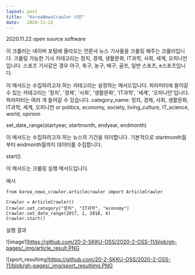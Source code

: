 ```yaml
---
layout: post
title:  "KoreaNewsCrawler 이란"
date:   2020-11-22 
---
```

2020.11.22
open source software


이 크롤러는 네이버 포털에 올라오는 언론사 뉴스 기사들을 크롤링 해주는 크롤러입니다.
크롤링 가능한 기사 카테고리는 정치, 경제, 생활문화, IT과학, 사회, 세계, 오피니언입니다. 
스포츠 기사같은 경우 야구, 축구, 농구, 배구, 골프, 일반 스포츠, e스포츠입니다.



이 메서드는 수집하려고자 하는 카테고리는 설정하는 메서드입니다.
파라미터에 들어갈 수 있는 카테고리는 '정치', '경제', '사회', '생활문화', 'IT과학', '세계', '오피니언'입니다.
파라미터는 여러 개 들어갈 수 있습니다.
category_name: 정치, 경제, 사회, 생활문화, IT과학, 세계, 오피니언 or politics, economy, society, living_culture, IT_science, world, opinion

set_date_range(startyear, startmonth, endyear, endmonth)

이 메서드는 수집하려고자 하는 뉴스의 기간을 의미합니다. 기본적으로 startmonth월부터 endmonth월까지 데이터를 수집합니다.

start()

이 메서드는 크롤링 실행 메서드입니다.

예시

```phython
from korea_news_crawler.articlecrawler import ArticleCrawler

Crawler = ArticleCrawler()  
Crawler.set_category("정치", "IT과학", "economy")  
Crawler.set_date_range(2017, 1, 2018, 4)  
Crawler.start()
```

 실행 결과
 
 

![image1]https://github.com/20-2-SKKU-OSS/2020-2-OSS-11/blob/gh-pages/_img/article_result.PNG


![sport_resultimg]https://github.com/20-2-SKKU-OSS/2020-2-OSS-11/blob/gh-pages/_img/sport_resultimg.PNG

